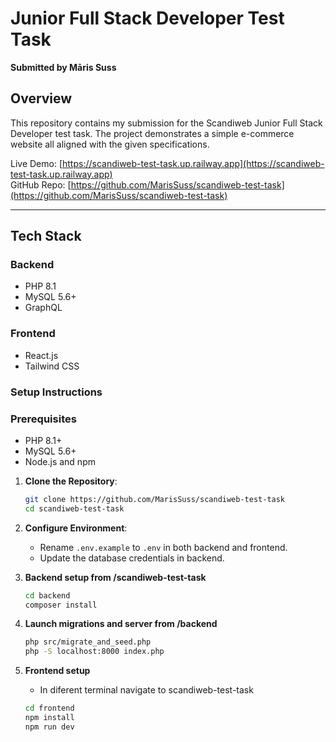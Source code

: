 # Junior Full Stack Developer Test Task  
**Submitted by Māris Suss**

## Overview

This repository contains my submission for the Scandiweb Junior Full Stack Developer test task. The project demonstrates a simple e-commerce website all aligned with the given specifications.

Live Demo: [https://scandiweb-test-task.up.railway.app](https://scandiweb-test-task.up.railway.app)  
GitHub Repo: [https://github.com/MarisSuss/scandiweb-test-task](https://github.com/MarisSuss/scandiweb-test-task)

---

## Tech Stack

### Backend
- PHP 8.1
- MySQL 5.6+
- GraphQL

### Frontend
- React.js
- Tailwind CSS

### Setup Instructions

### Prerequisites
- PHP 8.1+
- MySQL 5.6+
- Node.js and npm

1. **Clone the Repository**:

   ```bash
   git clone https://github.com/MarisSuss/scandiweb-test-task
   cd scandiweb-test-task
   ```

2. **Configure Environment**:
   - Rename `.env.example` to `.env` in both backend and frontend.
   - Update the database credentials in backend.

3. **Backend setup from /scandiweb-test-task**

   ```bash
   cd backend
   composer install
   ```

4. **Launch migrations and server from /backend**

   ```bash
   php src/migrate_and_seed.php
   php -S localhost:8000 index.php
   ```

5. **Frontend setup**

   - In diferent terminal navigate to scandiweb-test-task

   ```bash
   cd frontend
   npm install
   npm run dev
   ```